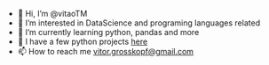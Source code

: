 - 👋 Hi, I’m @vitaoTM
- 👀 I’m interested in DataScience and programing languages related
- 🌱 I’m currently learning python, pandas and more
- 💞️ I have a few python projects [here](https://github.com/vitaoTM/python_projects/blob/master/Time_Series.ipynb)
- 📫 How to reach me vitor.grosskopf@gmail.com


